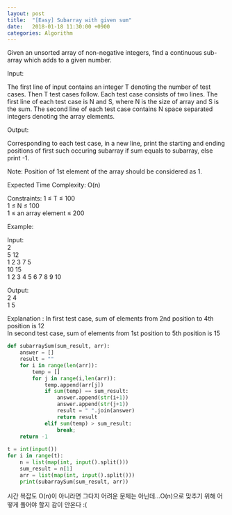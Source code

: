 ```yaml
---
layout: post
title:  "[Easy] Subarray with given sum"
date:   2018-01-18 11:30:00 +0900
categories: Algorithm
---
```


Given an unsorted array of non-negative integers, find a continuous sub-array which adds to a given number.

Input:

The first line of input contains an integer T denoting the number of test cases. Then T test cases follow. Each test case consists of two lines. The first line of each test case is N and S, where N is the size of array and S is the sum. The second line of each test case contains N space separated integers denoting the array elements.

Output:

Corresponding to each test case, in a new line, print the starting and ending positions of first such occuring subarray if sum equals to subarray, else print -1.

Note: Position of 1st element of the array should be considered as 1.

Expected Time Complexity: O(n)

Constraints:
1 ≤ T ≤ 100<br>
1 ≤ N ≤ 100<br>
1 ≤ an array element ≤ 200

Example:

Input:<br>
2<br>
5 12<br>
1 2 3 7 5<br>
10 15<br>
1 2 3 4 5 6 7 8 9 10

Output:<br>
2 4<br>
1 5

Explanation : 
In first test case, sum of elements from 2nd position to 4th position is 12<br>
In second test case, sum of elements from 1st position to 5th position is 15

```python
def subarraySum(sum_result, arr):
    answer = []
    result = ""
    for i in range(len(arr)):
        temp = []
        for j in range(i,len(arr)):
            temp.append(arr[j])
            if sum(temp) == sum_result:
                answer.append(str(i+1))
                answer.append(str(j+1))
                result = " ".join(answer)
                return result
            elif sum(temp) > sum_result:
                break;
    return -1
    
t = int(input())
for i in range(t):
    n = list(map(int, input().split()))
    sum_result = n[1]
    arr = list(map(int, input().split()))
    print(subarraySum(sum_result, arr))
```

시간 복잡도 O(n)이 아니라면 그다지 어려운 문제는 아닌데...O(n)으로 맞추기 위해 어떻게 풀어야 할지 감이 안온다 :(